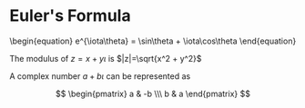 # Euler's Formula

\begin{equation}
e^{\iota\theta} = \sin\theta + \iota\cos\theta
\end{equation}

The modulus of $z=x+y\iota$ is $|z|=\sqrt{x^2 + y^2}$

A complex number $a+b\iota$ can be represented as 

$$
\begin{pmatrix}
a & -b \\\
b & a
\end{pmatrix}
$$